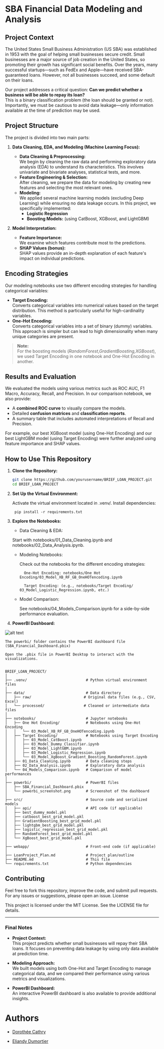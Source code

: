 # SBA Financial Data Modeling and Analysis

## Project Context

The United States Small Business Administration (US SBA) was established in 1953 with the goal of helping small businesses secure credit. Small businesses are a major source of job creation in the United States, so promoting their growth has significant social benefits. Over the years, many successful startups—such as FedEx and Apple—have received SBA-guaranteed loans. However, not all businesses succeed, and some default on their loans.

Our project addresses a critical question: **Can we predict whether a business will be able to repay its loan?**  
This is a binary classification problem (the loan should be granted or not). Importantly, we must be cautious to avoid data leakage—only information available at the time of prediction may be used.

## Project Structure

The project is divided into two main parts:
1. **Data Cleaning, EDA, and Modeling (Machine Learning Focus):**  
   - **Data Cleaning & Preprocessing:**  
     We begin by cleaning the raw data and performing exploratory data analysis (EDA) to understand its characteristics. This involves univariate and bivariate analyses, statistical tests, and more.
   - **Feature Engineering & Selection:**  
     After cleaning, we prepare the data for modeling by creating new features and selecting the most relevant ones.
   - **Modeling:**  
     We applied several machine learning models (excluding Deep Learning) while ensuring no data leakage occurs. In this project, we specifically implemented:
     - **Logistic Regression**
     - **Boosting Models:** (using CatBoost, XGBoost, and LightGBM)
     
2. **Model Interpretation:**  
   - **Feature Importance:**  
     We examine which features contribute most to the predictions.
   - **SHAP Values (bonus):**  
     SHAP values provide an in-depth explanation of each feature's impact on individual predictions.

## Encoding Strategies

Our modeling notebooks use two different encoding strategies for handling categorical variables:
- **Target Encoding:**  
  Converts categorical variables into numerical values based on the target distribution. This method is particularly useful for high-cardinality variables.
- **One-Hot Encoding:**  
  Converts categorical variables into a set of binary (dummy) variables. This approach is simpler but can lead to high dimensionality when many unique categories are present.

> **Note:**  
> For the boosting models (*RandomForest,GradientBoosting,XGBoost*), we used Target Encoding in one notebook and One-Hot Encoding in another.

## Results and Evaluation

We evaluated the models using various metrics such as ROC AUC, F1 Macro, Accuracy, Recall, and Precision. In our comparison notebook, we also provide:
- A **combined ROC curve** to visually compare the models.
- Detailed **confusion matrices** and **classification reports**.
- A summary table that includes automated interpretations of Recall and Precision.

For example, our best XGBoost model (using One-Hot Encoding) and our best LightGBM model (using Target Encoding) were further analyzed using feature importance and SHAP values.

## How to Use This Repository

1. **Clone the Repository:**
   ```bash
   git clone https://github.com/yourusername/BRIEF_LOAN_PROJECT.git
   cd BRIEF_LOAN_PROJECT

2. **Set Up the Virtual Environment:**

    Activate the virtual environment located in .venv/.
    Install dependencies:

        pip install -r requirements.txt

3. **Explore the Notebooks:**

    - Data Cleaning & EDA:

    Start with notebooks/01_Data_Cleaning.ipynb and notebooks/02_Data_Analysis.ipynb.

    - Modeling Notebooks:

        Check out the notebooks for the different encoding strategies:

            One-Hot Encoding: notebooks/One Hot Encoding/03_Model_XB_RF_GB_OneHOTencoding.ipynb

            Target Encoding: (e.g., notebooks/Target Encoding/                                    03_Model_Logistic_Regression.ipynb, etc.)

     - Model Comparison:

        See notebooks/04_Models_Comparison.ipynb for a side-by-side performance evaluation.

4. **PowerBI Dashboard:**

![alt text](<Capture d’écran du 2025-02-14 15-41-28.png>)

    The powerbi/ folder contains the PowerBI dashboard file (SBA_Financial_Dashboard.pbix) 

    Open the .pbix file in PowerBI Desktop to interact with the visualizations.

```

BRIEF_LOAN_PROJECT/
│
├── .venv/                           # Python virtual environment files
│
├── data/                            # Data directory
│   ├── raw/                        # Original data files (e.g., CSV, Excel)
│   └── processed/                  # Cleaned or intermediate data files
│
├── notebooks/                       # Jupyter notebooks
│   ├── One Hot Encoding/            # Notebooks using One-Hot Encoding
│   │   └── 03_Model_XB_RF_GB_OneHOTencoding.ipynb
│   ├── Target Encoding/             # Notebooks using Target Encoding
│   │   ├── 03_Model_CatBoost.ipynb
│   │   ├── 03_Model_Dummy_Classifier.ipynb
│   │   ├── 03_Model_LightGBM.ipynb
│   │   ├── 03_Model_Logistic_Regression.ipynb
│   │   └── 03_Model_XgBoost_Gradient_Boosting_RandomForest.ipynb
│   ├── 01_Data_Cleaning.ipynb       # Data cleaning steps
│   ├── 02_Data_Analysis.ipynb       # Exploratory data analysis
│   └── 04_Models_Comparison.ipynb   # Comparison of model performances
│
├── powerbi/                         # PowerBI files
│   ├── SBA_Financial_Dashboard.pbix
│   └── powerbi_screenshot.png       # Screenshot of the dashboard
│
├── src/                             # Source code and serialized models
│   ├── api/                         # API code (if applicable)
│   ├── best_dummy_model.pkl
│   ├── catboost_best_grid_model.pkl
│   ├── GradientBoosting_best_grid_model.pkl
│   ├── lightgbm_best_grid_model.pkl
│   ├── logistic_regression_best_grid_model.pkl
│   ├── RandomForest_best_grid_model.pkl
│   └── XgBoost_best_grid_model.pkl
│
├── webapp/                          # Front-end code (if applicable)
│
├── LoanProject_Plan.md              # Project plan/outline
├── README.md                        # This file
└── requirements.txt                 # Python dependencies
```
## Contributing

Feel free to fork this repository, improve the code, and submit pull requests. For any issues or suggestions, please open an issue.
License

This project is licensed under the MIT License. See the LICENSE file for details.


---

### Final Notes

- **Project Context:**  
  This project predicts whether small businesses will repay their SBA loans. It focuses on preventing data leakage by using only data available at prediction time.
  
- **Modeling Approach:**  
  We built models using both One-Hot and Target Encoding to manage categorical data, and we compared their performance using various metrics and visualizations.

- **PowerBI Dashboard:**  
  An interactive PowerBI dashboard is also available to provide additional insights.


# Authors
- [Dorothée Cathry](https://github.com/DorotheeCatry)

- [Eliandy Dumortier](https://github.com/EliandyDumortier)
